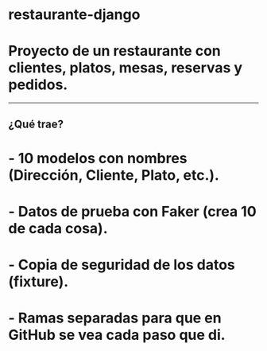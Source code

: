# restaurante-django


# Proyecto de un restaurante con clientes, platos, mesas, reservas y pedidos.  


---

## ¿Qué trae?
# - **10 modelos** con nombres (Dirección, Cliente, Plato, etc.).
# - Datos de prueba con **Faker** (crea 10 de cada cosa).
# - Copia de seguridad de los datos (fixture).
# - Ramas separadas para que en GitHub se vea cada paso que di.
